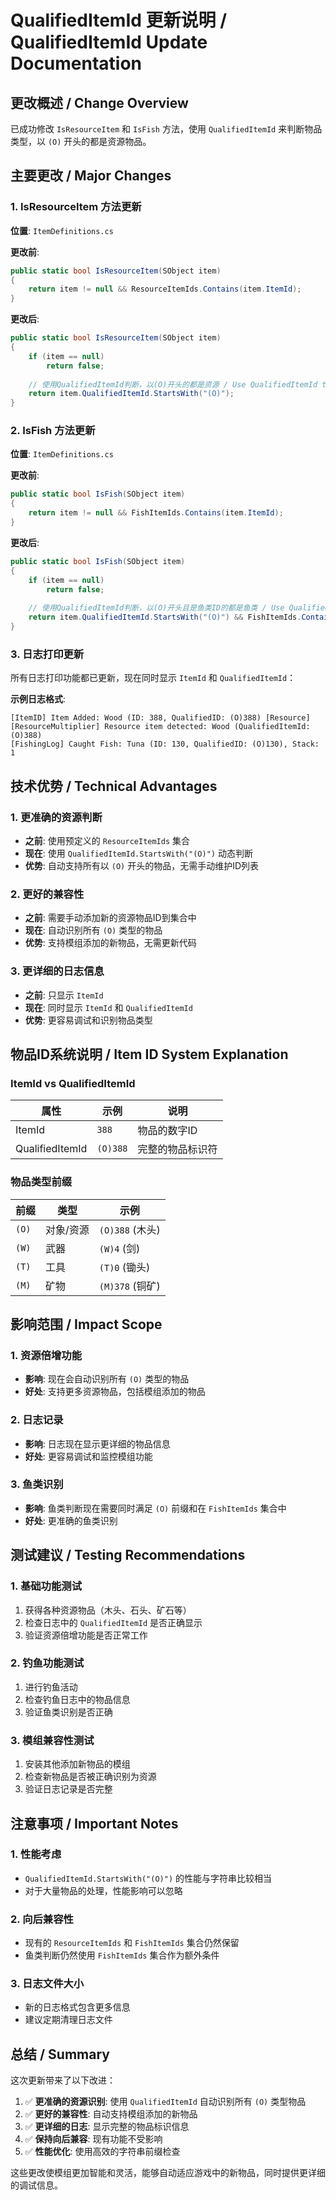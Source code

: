 # QualifiedItemId 更新说明 / QualifiedItemId Update Documentation

## 更改概述 / Change Overview

已成功修改 `IsResourceItem` 和 `IsFish` 方法，使用 `QualifiedItemId` 来判断物品类型，以 `(O)` 开头的都是资源物品。

## 主要更改 / Major Changes

### 1. IsResourceItem 方法更新
**位置**: `ItemDefinitions.cs`

**更改前**:
```csharp
public static bool IsResourceItem(SObject item)
{
    return item != null && ResourceItemIds.Contains(item.ItemId);
}
```

**更改后**:
```csharp
public static bool IsResourceItem(SObject item)
{
    if (item == null)
        return false;
        
    // 使用QualifiedItemId判断，以(O)开头的都是资源 / Use QualifiedItemId to check, items starting with (O) are resources
    return item.QualifiedItemId.StartsWith("(O)");
}
```

### 2. IsFish 方法更新
**位置**: `ItemDefinitions.cs`

**更改前**:
```csharp
public static bool IsFish(SObject item)
{
    return item != null && FishItemIds.Contains(item.ItemId);
}
```

**更改后**:
```csharp
public static bool IsFish(SObject item)
{
    if (item == null)
        return false;
        
    // 使用QualifiedItemId判断，以(O)开头且是鱼类ID的都是鱼类 / Use QualifiedItemId to check, items starting with (O) and in fish list are fish
    return item.QualifiedItemId.StartsWith("(O)") && FishItemIds.Contains(item.ItemId);
}
```

### 3. 日志打印更新
所有日志打印功能都已更新，现在同时显示 `ItemId` 和 `QualifiedItemId`：

**示例日志格式**:
```
[ItemID] Item Added: Wood (ID: 388, QualifiedID: (O)388) [Resource]
[ResourceMultiplier] Resource item detected: Wood (QualifiedItemId: (O)388)
[FishingLog] Caught Fish: Tuna (ID: 130, QualifiedID: (O)130), Stack: 1
```

## 技术优势 / Technical Advantages

### 1. 更准确的资源判断
- **之前**: 使用预定义的 `ResourceItemIds` 集合
- **现在**: 使用 `QualifiedItemId.StartsWith("(O)")` 动态判断
- **优势**: 自动支持所有以 `(O)` 开头的物品，无需手动维护ID列表

### 2. 更好的兼容性
- **之前**: 需要手动添加新的资源物品ID到集合中
- **现在**: 自动识别所有 `(O)` 类型的物品
- **优势**: 支持模组添加的新物品，无需更新代码

### 3. 更详细的日志信息
- **之前**: 只显示 `ItemId`
- **现在**: 同时显示 `ItemId` 和 `QualifiedItemId`
- **优势**: 更容易调试和识别物品类型

## 物品ID系统说明 / Item ID System Explanation

### ItemId vs QualifiedItemId

| 属性 | 示例 | 说明 |
|------|------|------|
| ItemId | `388` | 物品的数字ID |
| QualifiedItemId | `(O)388` | 完整的物品标识符 |

### 物品类型前缀

| 前缀 | 类型 | 示例 |
|------|------|------|
| `(O)` | 对象/资源 | `(O)388` (木头) |
| `(W)` | 武器 | `(W)4` (剑) |
| `(T)` | 工具 | `(T)0` (锄头) |
| `(M)` | 矿物 | `(M)378` (铜矿) |

## 影响范围 / Impact Scope

### 1. 资源倍增功能
- **影响**: 现在会自动识别所有 `(O)` 类型的物品
- **好处**: 支持更多资源物品，包括模组添加的物品

### 2. 日志记录
- **影响**: 日志现在显示更详细的物品信息
- **好处**: 更容易调试和监控模组功能

### 3. 鱼类识别
- **影响**: 鱼类判断现在需要同时满足 `(O)` 前缀和在 `FishItemIds` 集合中
- **好处**: 更准确的鱼类识别

## 测试建议 / Testing Recommendations

### 1. 基础功能测试
1. 获得各种资源物品（木头、石头、矿石等）
2. 检查日志中的 `QualifiedItemId` 是否正确显示
3. 验证资源倍增功能是否正常工作

### 2. 钓鱼功能测试
1. 进行钓鱼活动
2. 检查钓鱼日志中的物品信息
3. 验证鱼类识别是否正确

### 3. 模组兼容性测试
1. 安装其他添加新物品的模组
2. 检查新物品是否被正确识别为资源
3. 验证日志记录是否完整

## 注意事项 / Important Notes

### 1. 性能考虑
- `QualifiedItemId.StartsWith("(O)")` 的性能与字符串比较相当
- 对于大量物品的处理，性能影响可以忽略

### 2. 向后兼容性
- 现有的 `ResourceItemIds` 和 `FishItemIds` 集合仍然保留
- 鱼类判断仍然使用 `FishItemIds` 集合作为额外条件

### 3. 日志文件大小
- 新的日志格式包含更多信息
- 建议定期清理日志文件

## 总结 / Summary

这次更新带来了以下改进：

1. ✅ **更准确的资源识别**: 使用 `QualifiedItemId` 自动识别所有 `(O)` 类型物品
2. ✅ **更好的兼容性**: 自动支持模组添加的新物品
3. ✅ **更详细的日志**: 显示完整的物品标识信息
4. ✅ **保持向后兼容**: 现有功能不受影响
5. ✅ **性能优化**: 使用高效的字符串前缀检查

这些更改使模组更加智能和灵活，能够自动适应游戏中的新物品，同时提供更详细的调试信息。 